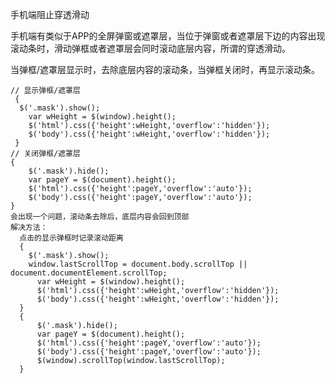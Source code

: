 手机端阻止穿透滑动    

手机端有类似于APP的全屏弹窗或遮罩层，当位于弹窗或者遮罩层下边的内容出现滚动条时，滑动弹框或者遮罩层会同时滚动底层内容，所谓的穿透滑动。    


当弹框/遮罩层显示时，去除底层内容的滚动条，当弹框关闭时，再显示滚动条。    

    // 显示弹框/遮罩层
     {
      $('.mask').show();
        var wHeight = $(window).height();
        $('html').css({'height':wHeight,'overflow':'hidden'});
        $('body').css({'height':wHeight,'overflow':'hidden'});
     }
    // 关闭弹框/遮罩层
    {
        $('.mask').hide();
        var pageY = $(document).height();
        $('html').css({'height':pageY,'overflow':'auto'});
        $('body').css({'height':pageY,'overflow':'auto'});
    }
    会出现一个问题，滚动条去除后，底层内容会回到顶部
    解决方法：
      点击的显示弹框时记录滚动距离
      {
        $('.mask').show();
        window.lastScrollTop = document.body.scrollTop || document.documentElement.scrollTop;
          var wHeight = $(window).height();
          $('html').css({'height':wHeight,'overflow':'hidden'});
          $('body').css({'height':wHeight,'overflow':'hidden'});
      }	
      {
          $('.mask').hide();
          var pageY = $(document).height();
          $('html').css({'height':pageY,'overflow':'auto'});
          $('body').css({'height':pageY,'overflow':'auto'});
          $(window).scrollTop(window.lastScrollTop);
      }
